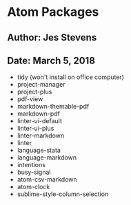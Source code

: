 # Atom Packages
## Author: Jes Stevens
## Date: March 5, 2018

-   tidy (won't install on office computer)
-   project-manager
-   project-plus
-   pdf-view
-   markdown-themable-pdf
-   markdown-pdf
-   linter-ui-default
-   linter-ui-plus
-   linter-markdown
-   linter
-   language-stata
-   language-markdown
-   intentions
-   busy-signal
-   atom-csv-markdown
-   atom-clock
-   sublime-style-column-selection
